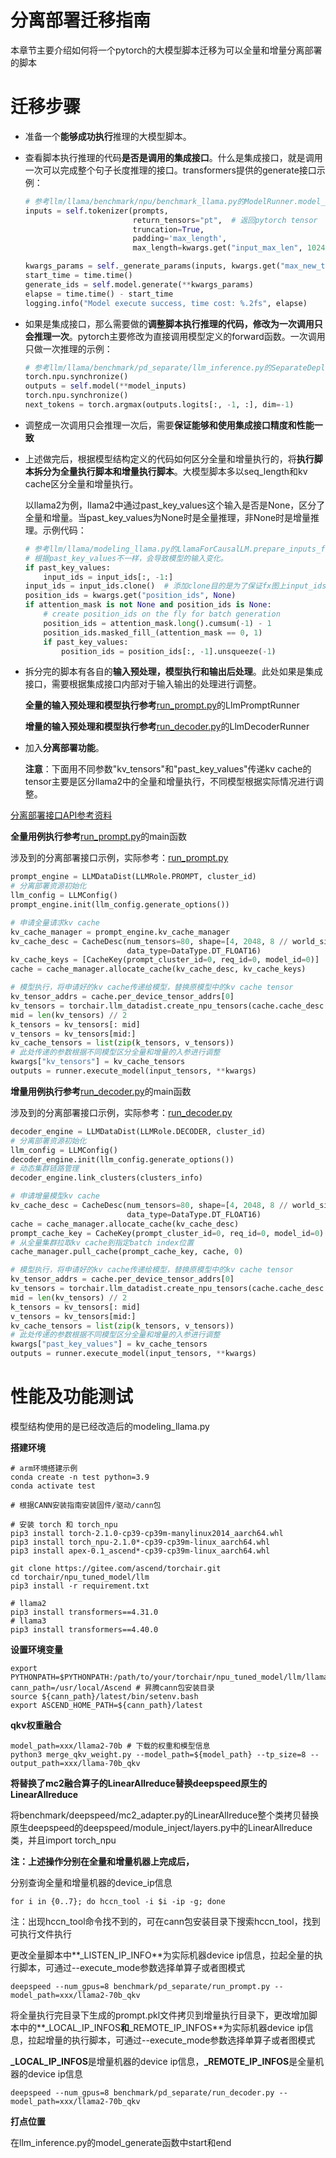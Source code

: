 

# 分离部署迁移指南

本章节主要介绍如何将一个pytorch的大模型脚本迁移为可以全量和增量分离部署的脚本

# 迁移步骤

- 准备一个**能够成功执行**推理的大模型脚本。

- 查看脚本执行推理的代码**是否是调用的集成接口**。什么是集成接口，就是调用一次可以完成整个句子长度推理的接口。transformers提供的generate接口示例：

  ```python
  # 参考llm/llama/benchmark/npu/benchmark_llama.py的ModelRunner.model_generate函数
  inputs = self.tokenizer(prompts,
                          return_tensors="pt",  # 返回pytorch tensor
                          truncation=True,
                          padding='max_length',
                          max_length=kwargs.get("input_max_len", 1024))

  kwargs_params = self._generate_params(inputs, kwargs.get("max_new_tokens", 1024))
  start_time = time.time()
  generate_ids = self.model.generate(**kwargs_params)
  elapse = time.time() - start_time
  logging.info("Model execute success, time cost: %.2fs", elapse)
  ```

- 如果是集成接口，那么需要做的**调整脚本执行推理的代码，修改为一次调用只会推理一次**。pytorch主要修改为直接调用模型定义的forward函数。一次调用只做一次推理的示例：

  ```python
  # 参考llm/llama/benchmark/pd_separate/llm_inference.py的SeparateDeployModelRunner.model_generate函数
  torch.npu.synchronize()
  outputs = self.model(**model_inputs)
  torch.npu.synchronize()
  next_tokens = torch.argmax(outputs.logits[:, -1, :], dim=-1)
  ```

- 调整成一次调用只会推理一次后，需要**保证能够和使用集成接口精度和性能一致**

- 上述做完后，根据模型结构定义的代码如何区分全量和增量执行的，将**执行脚本拆分为全量执行脚本和增量执行脚本**。大模型脚本多以seq_length和kv cache区分全量和增量执行。

  以llama2为例，llama2中通过past_key_values这个输入是否是None，区分了全量和增量。当past_key_values为None时是全量推理，非None时是增量推理。示例代码：

  ```python
  # 参考llm/llama/modeling_llama.py的LlamaForCausalLM.prepare_inputs_for_generation函数
  # 根据past_key_values不一样，会导致模型的输入变化。
  if past_key_values:
      input_ids = input_ids[:, -1:]
  input_ids = input_ids.clone()  # 添加clone目的是为了保证fx图上input_ids不变化
  position_ids = kwargs.get("position_ids", None)
  if attention_mask is not None and position_ids is None:
      # create position_ids on the fly for batch generation
      position_ids = attention_mask.long().cumsum(-1) - 1
      position_ids.masked_fill_(attention_mask == 0, 1)
      if past_key_values:
          position_ids = position_ids[:, -1].unsqueeze(-1)
  ```

- 拆分完的脚本有各自的**输入预处理，模型执行和输出后处理**。此处如果是集成接口，需要根据集成接口内部对于输入输出的处理进行调整。

  **全量的输入预处理和模型执行参考**[run_prompt.py](./run_prompt.py)的LlmPromptRunner

  **增量的输入预处理和模型执行参考**[run_decoder.py](./run_decoder.py)的LlmDecoderRunner

- 加入**分离部署功能**。

  **注意**：下面用不同参数"kv_tensors"和"past_key_values"传递kv cache的tensor主要是区分llama2中的全量和增量执行，不同模型根据实际情况进行调整。

[分离部署接口API参考资料](https://www.hiascend.com/document/detail/zh/canncommercial/80RC2/apiref/llmdatadist/llm_python_002.html)

**全量用例执行参考**[run_prompt.py](./run_prompt.py)的main函数

涉及到的分离部署接口示例，实际参考：[run_prompt.py](./run_prompt.py)

```python
prompt_engine = LLMDataDist(LLMRole.PROMPT, cluster_id)
# 分离部署资源初始化
llm_config = LLMConfig()
prompt_engine.init(llm_config.generate_options())

# 申请全量请求kv cache
kv_cache_manager = prompt_engine.kv_cache_manager
kv_cache_desc = CacheDesc(num_tensors=80, shape=[4, 2048, 8 // world_size, 128],
                          data_type=DataType.DT_FLOAT16)
kv_cache_keys = [CacheKey(prompt_cluster_id=0, req_id=0, model_id=0)]
cache = cache_manager.allocate_cache(kv_cache_desc, kv_cache_keys)

# 模型执行，将申请好的kv cache传递给模型，替换原模型中的kv cache tensor
kv_tensor_addrs = cache.per_device_tensor_addrs[0]
kv_tensors = torchair.llm_datadist.create_npu_tensors(cache.cache_desc.shape, torch.float16,                                                                       kv_tensor_addrs)
mid = len(kv_tensors) // 2
k_tensors = kv_tensors[: mid]
v_tensors = kv_tensors[mid:]
kv_cache_tensors = list(zip(k_tensors, v_tensors))
# 此处传递的参数根据不同模型区分全量和增量的入参进行调整
kwargs["kv_tensors"] = kv_cache_tensors
outputs = runner.execute_model(input_tensors, **kwargs)
```

**增量用例执行参考**[run_decoder.py](./run_decoder.py)的main函数

涉及到的分离部署接口示例，实际参考：[run_decoder.py](./run_decoder.py)

```python
decoder_engine = LLMDataDist(LLMRole.DECODER, cluster_id)
# 分离部署资源初始化
llm_config = LLMConfig()
decoder_engine.init(llm_config.generate_options())
# 动态集群链路管理
decoder_engine.link_clusters(clusters_info)

# 申请增量模型kv cache
kv_cache_desc = CacheDesc(num_tensors=80, shape=[4, 2048, 8 // world_size, 128],
                          data_type=DataType.DT_FLOAT16)
cache = cache_manager.allocate_cache(kv_cache_desc)
prompt_cache_key = CacheKey(prompt_cluster_id=0, req_id=0, model_id=0)
# 从全量集群拉取kv cache到指定batch index位置
cache_manager.pull_cache(prompt_cache_key, cache, 0)

# 模型执行，将申请好的kv cache传递给模型，替换原模型中的kv cache tensor
kv_tensor_addrs = cache.per_device_tensor_addrs[0]
kv_tensors = torchair.llm_datadist.create_npu_tensors(cache.cache_desc.shape, torch.float16,                                                                       kv_tensor_addrs)
mid = len(kv_tensors) // 2
k_tensors = kv_tensors[: mid]
v_tensors = kv_tensors[mid:]
kv_cache_tensors = list(zip(k_tensors, v_tensors))
# 此处传递的参数根据不同模型区分全量和增量的入参进行调整
kwargs["past_key_values"] = kv_cache_tensors
outputs = runner.execute_model(input_tensors, **kwargs)
```

# 性能及功能测试

模型结构使用的是已经改造后的modeling_llama.py

**搭建环境**

```shell
# arm环境搭建示例
conda create -n test python=3.9
conda activate test

# 根据CANN安装指南安装固件/驱动/cann包

# 安装 torch 和 torch_npu
pip3 install torch-2.1.0-cp39-cp39m-manylinux2014_aarch64.whl
pip3 install torch_npu-2.1.0*-cp39-cp39m-linux_aarch64.whl
pip3 install apex-0.1_ascend*-cp39-cp39m-linux_aarch64.whl

git clone https://gitee.com/ascend/torchair.git
cd torchair/npu_tuned_model/llm
pip3 install -r requirement.txt

# llama2
pip3 install transformers==4.31.0
# llama3
pip3 install transformers==4.40.0
```

**设置环境变量**

```shell
export PYTHONPATH=$PYTHONPATH:/path/to/your/torchair/npu_tuned_model/llm/llama
cann_path=/usr/local/Ascend # 昇腾cann包安装目录
source ${cann_path}/latest/bin/setenv.bash
export ASCEND_HOME_PATH=${cann_path}/latest
```

**qkv权重融合**

```shell
model_path=xxx/llama2-70b # 下载的权重和模型信息
python3 merge_qkv_weight.py --model_path=${model_path} --tp_size=8 --output_path=xxx/llama-70b_qkv
```

**将替换了mc2融合算子的LinearAllreduce替换deepspeed原生的LinearAllreduce**

将benchmark/deepspeed/mc2_adapter.py的LinearAllreduce整个类拷贝替换原生deepspeed的deepspeed/module_inject/layers.py中的LinearAllreduce类，并且import torch_npu

**注：上述操作分别在全量和增量机器上完成后，**

分别查询全量和增量机器的device_ip信息

```shell
for i in {0..7}; do hccn_tool -i $i -ip -g; done
```

注：出现hccn_tool命令找不到的，可在cann包安装目录下搜索hccn_tool，找到可执行文件执行

更改全量脚本中**_LISTEN_IP_INFO**为实际机器device ip信息，拉起全量的执行脚本，可通过--execute_mode参数选择单算子或者图模式

```shell
deepspeed --num_gpus=8 benchmark/pd_separate/run_prompt.py --model_path=xxx/llama2-70b_qkv
```

将全量执行完目录下生成的prompt.pkl文件拷贝到增量执行目录下，更改增加脚本中的**_LOCAL_IP_INFOS**和**_REMOTE_IP_INFOS**为实际机器device ip信息，拉起增量的执行脚本，可通过--execute_mode参数选择单算子或者图模式

**_LOCAL_IP_INFOS**是增量机器的device ip信息，**_REMOTE_IP_INFOS**是全量机器的device ip信息

```shell
deepspeed --num_gpus=8 benchmark/pd_separate/run_decoder.py --model_path=xxx/llama2-70b_qkv
```

**打点位置**

在llm_inference.py的model_generate函数中start和end